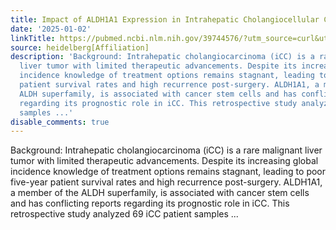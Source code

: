 ```yaml
---
title: Impact of ALDH1A1 Expression in Intrahepatic Cholangiocellular Carcinoma
date: '2025-01-02'
linkTitle: https://pubmed.ncbi.nlm.nih.gov/39744576/?utm_source=curl&utm_medium=rss&utm_campaign=pubmed-2&utm_content=1FakS-2QOkCT8HsMOQP1bCRQ4YzyumYOmxmF0moLsQ3dFB1E9V&fc=20220326224207&ff=20250102170931&v=2.18.0.post9+e462414
source: heidelberg[Affiliation]
description: 'Background: Intrahepatic cholangiocarcinoma (iCC) is a rare malignant
  liver tumor with limited therapeutic advancements. Despite its increasing global
  incidence knowledge of treatment options remains stagnant, leading to poor five-year
  patient survival rates and high recurrence post-surgery. ALDH1A1, a member of the
  ALDH superfamily, is associated with cancer stem cells and has conflicting reports
  regarding its prognostic role in iCC. This retrospective study analyzed 69 iCC patient
  samples ...'
disable_comments: true
---
```

Background: Intrahepatic cholangiocarcinoma (iCC) is a rare malignant liver tumor with limited therapeutic advancements. Despite its increasing global incidence knowledge of treatment options remains stagnant, leading to poor five-year patient survival rates and high recurrence post-surgery. ALDH1A1, a member of the ALDH superfamily, is associated with cancer stem cells and has conflicting reports regarding its prognostic role in iCC. This retrospective study analyzed 69 iCC patient samples ...